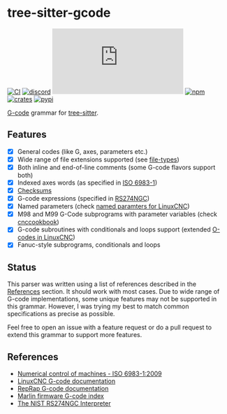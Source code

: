 # tree-sitter-gcode

[![CI][ci]](https://github.com/ChocolateNao/tree-sitter-gcode/actions/workflows/ci.yml)
[![discord][discord]](https://discord.gg/w7nTvsVJhm)
[![matrix][matrix]](https://matrix.to/#/#tree-sitter-chat:matrix.org)
[![npm][npm]](https://www.npmjs.com/package/tree-sitter-gcode)
[![crates][crates]](https://crates.io/crates/tree-sitter-gcode)
[![pypi][pypi]](https://pypi.org/project/tree-sitter-gcode/)

[G-code](https://en.wikipedia.org/wiki/G-code) grammar for [tree-sitter](https://tree-sitter.github.io/tree-sitter).

## Features

- [x] General codes (like G, axes, parameters etc.)
- [x] Wide range of file extensions supported (see [file-types](https://github.com/ChocolateNao/tree-sitter-gcode/blob/master/tree-sitter.json))
- [x] Both inline and end-of-line comments (some G-code flavors support both)
- [x] Indexed axes words (as specified in [ISO 6983-1](https://www.iso.org/standard/34608.html))
- [x] [Checksums](https://reprap.org/wiki/G-code#.2A:_Checksum)
- [x] G-code expressions (specified in [RS274NGC](https://tsapps.nist.gov/publication/get_pdf.cfm?pub_id=823374))
- [x] Named parameters (check [named paramters for LinuxCNC](https://linuxcnc.org/docs/html/gcode/overview.html#gcode:named-parameters))
- [x] M98 and M99 G-Code subprograms with parameter variables (check [cnccookbook](https://www.cnccookbook.com/m98-m99-g-code-cnc-subprograms/))
- [x] G-code subroutines with conditionals and loops support (extended [O-codes in LinuxCNC](https://linuxcnc.org/docs/html/gcode/o-code.html))
- [x] Fanuc-style subprograms, conditionals and loops

## Status

This parser was written using a list of references described in the [References](https://github.com/ChocolateNao/tree-sitter-gcode?tab=readme-ov-file#references) section. It should work with most cases. Due to wide range of G-code implementations, some unique features may not be supported in this grammar. However, I was trying my best to match common specifications as precise as possible.

Feel free to open an issue with a feature request or do a pull request to extend this grammar to support more features.

## References

- [Numerical control of machines - ISO 6983-1:2009](https://www.iso.org/standard/34608.html)
- [LinuxCNC G-code documentation](https://linuxcnc.org/docs/stable/html/)
- [RepRap G-code documentation](https://reprap.org/wiki/G-code)
- [Marlin firmware G-code index](https://marlinfw.org/meta/gcode/)
- [The NIST RS274NGC Interpreter](https://tsapps.nist.gov/publication/get_pdf.cfm?pub_id=823374)

[ci]: https://img.shields.io/github/actions/workflow/status/ChocolateNao/tree-sitter-gcode/ci.yml?logo=github&label=CI
[discord]: https://img.shields.io/discord/1063097320771698699?logo=discord&label=discord
[matrix]: https://img.shields.io/matrix/tree-sitter-chat%3Amatrix.org?logo=matrix&label=matrix
[npm]: https://img.shields.io/npm/v/tree-sitter-gcode?logo=npm
[crates]: https://img.shields.io/crates/v/tree-sitter-gcode?logo=rust
[pypi]: https://img.shields.io/pypi/v/tree-sitter-gcode?logo=pypi&logoColor=ffd242
